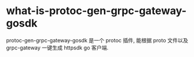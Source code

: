# what-is-protoc-gen-grpc-gateway-gosdk

protoc-gen-grpc-gateway-gosdk 是一个 protoc 插件, 能根据 proto 文件以及 grpc-gateway 一键生成 httpsdk go 客户端.
